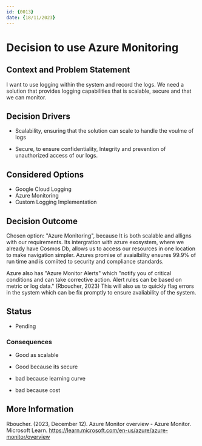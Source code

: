 ```yaml
---
id: {0013}
date: {18/11/2023}
---
```

# Decision to use Azure Monitoring

## Context and Problem Statement
I want to use logging within the system and record the logs. We need a solution that provides logging capabilities that is scalable, secure and that we can monitor.

## Decision Drivers

* Scalability, ensuring that the solution can scale to handle the voulme of logs

* Secure, to ensure confidentiality, Integrity and prevention of unauthorized access of our logs.

## Considered Options

* Google Cloud Logging
* Azure Monitoring
* Custom Logging Implementation

## Decision Outcome

Chosen option: "Azure Monitoring", because
It is both scalable and alligns with our requirements. Its intergration with azure exosystem, where we already have Cosmos Db, allows us to access our resources in one location to make navigation simpler. Azures promise of avaialbility ensures 99.9% of run time and is comiited to security and compliance standards.

Azure also has "Azure Monitor Alerts" which "notify you of critical conditions and can take corrective action. Alert rules can be based on metric or log data." (Rboucher, 2023) This will also us to quickly flag errors in the system which can be fix promptly to ensure avaliability of the system.

## Status
* Pending

### Consequences

* Good as scalable

* Good because its secure

* bad because learning curve

* bad because cost

## More Information
Rboucher. (2023, December 12). Azure Monitor overview - Azure Monitor. Microsoft Learn. https://learn.microsoft.com/en-us/azure/azure-monitor/overview